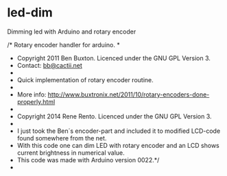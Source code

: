 led-dim
=======

Dimming led with Arduino and rotary encoder

/* Rotary encoder handler for arduino.
 *
 * Copyright 2011 Ben Buxton. Licenced under the GNU GPL Version 3.
 * Contact: bb@cactii.net
 *
 * Quick implementation of rotary encoder routine.
 *
 * More info: http://www.buxtronix.net/2011/10/rotary-encoders-done-properly.html
 *
 * Copyright 2014 Rene Rento. Licenced under the GNU GPL Version 3.
 * 
 * I just took the Ben´s encoder-part and included it to modified LCD-code found somewhere from the net. 
 * With this code one can dim LED with rotary encoder and an LCD shows current brightness in numerical value.
 * This code was made with Arduino version 0022.*/
 * 
